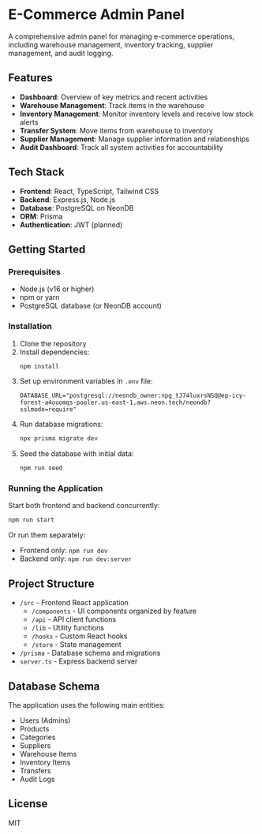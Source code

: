 # E-Commerce Admin Panel

A comprehensive admin panel for managing e-commerce operations, including warehouse management, inventory tracking, supplier management, and audit logging.

## Features

- **Dashboard**: Overview of key metrics and recent activities
- **Warehouse Management**: Track items in the warehouse
- **Inventory Management**: Monitor inventory levels and receive low stock alerts
- **Transfer System**: Move items from warehouse to inventory
- **Supplier Management**: Manage supplier information and relationships
- **Audit Dashboard**: Track all system activities for accountability

## Tech Stack

- **Frontend**: React, TypeScript, Tailwind CSS
- **Backend**: Express.js, Node.js
- **Database**: PostgreSQL on NeonDB
- **ORM**: Prisma
- **Authentication**: JWT (planned)

## Getting Started

### Prerequisites

- Node.js (v16 or higher)
- npm or yarn
- PostgreSQL database (or NeonDB account)

### Installation

1. Clone the repository
2. Install dependencies:
   ```bash
   npm install
   ```
3. Set up environment variables in `.env` file:
   ```
   DATABASE_URL="postgresql://neondb_owner:npg_tJ74luxrsNSQ@ep-icy-forest-a4ouomqs-pooler.us-east-1.aws.neon.tech/neondb?sslmode=require"
   ```
4. Run database migrations:
   ```bash
   npx prisma migrate dev
   ```
5. Seed the database with initial data:
   ```bash
   npm run seed
   ```

### Running the Application

Start both frontend and backend concurrently:
```bash
npm run start
```

Or run them separately:
- Frontend only: `npm run dev`
- Backend only: `npm run dev:server`

## Project Structure

- `/src` - Frontend React application
  - `/components` - UI components organized by feature
  - `/api` - API client functions
  - `/lib` - Utility functions
  - `/hooks` - Custom React hooks
  - `/store` - State management
- `/prisma` - Database schema and migrations
- `server.ts` - Express backend server

## Database Schema

The application uses the following main entities:
- Users (Admins)
- Products
- Categories
- Suppliers
- Warehouse Items
- Inventory Items
- Transfers
- Audit Logs

## License

MIT
